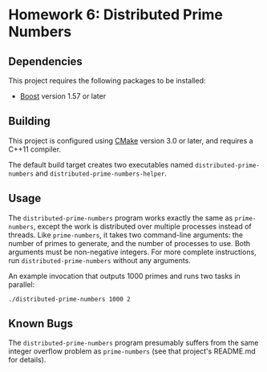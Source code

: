 # Homework 6: Distributed Prime Numbers

## Dependencies

This project requires the following packages to be installed:

- [Boost](http://www.boost.org) version 1.57 or later

## Building

This project is configured using [CMake](https://cmake.org) version 3.0 or
later, and requires a C++11 compiler.

The default build target creates two executables named
`distributed-prime-numbers` and `distributed-prime-numbers-helper`.

## Usage

The `distributed-prime-numbers` program works exactly the same as
`prime-numbers`, except the work is distributed over multiple processes
instead of threads. Like `prime-numbers`, it takes two command-line
arguments: the number of primes to generate, and the number of processes to
use. Both arguments must be non-negative integers. For more complete
instructions, run `distributed-prime-numbers` without any arguments.

An example invocation that outputs 1000 primes and runs two tasks in
parallel:

```shell
./distributed-prime-numbers 1000 2
```

## Known Bugs

The `distributed-prime-numbers` program presumably suffers from the same
integer overflow problem as `prime-numbers` (see that project's README.md for
details).
